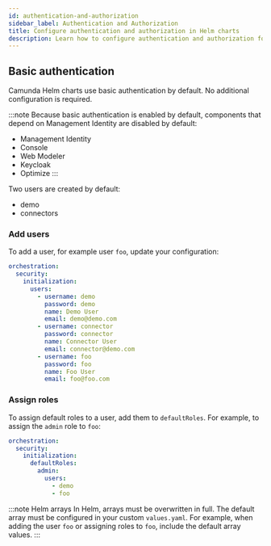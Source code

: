 ```yaml
---
id: authentication-and-authorization
sidebar_label: Authentication and Authorization
title: Configure authentication and authorization in Helm charts
description: Learn how to configure authentication and authorization for Camunda Helm charts.
---
```


## Basic authentication

Camunda Helm charts use basic authentication by default. No additional configuration is required.

:::note
Because basic authentication is enabled by default, components that depend on Management Identity are disabled by default:

- Management Identity
- Console
- Web Modeler
- Keycloak
- Optimize
  :::

Two users are created by default:

- demo
- connectors

### Add users

To add a user, for example user `foo`, update your configuration:

```yaml
orchestration:
  security:
    initialization:
      users:
        - username: demo
          password: demo
          name: Demo User
          email: demo@demo.com
        - username: connector
          password: connector
          name: Connector User
          email: connector@demo.com
        - username: foo
          password: foo
          name: Foo User
          email: foo@foo.com
```

### Assign roles

To assign default roles to a user, add them to `defaultRoles`. For example, to assign the `admin` role to `foo`:

```yaml
orchestration:
  security:
    initialization:
      defaultRoles:
        admin:
          users:
            - demo
            - foo
```

:::note Helm arrays
In Helm, arrays must be overwritten in full. The default array must be configured in your custom `values.yaml`. For example, when adding the user `foo` or assigning roles to `foo`, include the default array values.
:::
